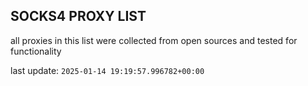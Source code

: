 ## SOCKS4 PROXY LIST

all proxies in this list were collected from open sources and tested for functionality

last update: `2025-01-14 19:19:57.996782+00:00`